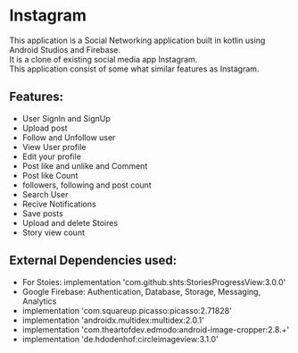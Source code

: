 # Instagram

This application is a Social Networking application built in kotlin using Android Studios and Firebase. </br>
It is a clone of existing social media app Instagram. </br>
This application consist of some what similar features as Instagram.


## Features:
  <ul>
  <li> User SignIn and SignUp </li>
  <li> Upload post </li>
  <li> Follow and Unfollow user </li>
  <li> View User profile </li>
  <li> Edit your profile </li>
  <li> Post like and unlike and Comment </li>
  <li> Post like Count </li>
  <li> followers, following and post count </li>
  <li> Search User </li>
  <li> Recive Notifications </li>
  <li> Save posts </li>
  <li> Upload and delete Stoires </li>
  <li> Story view count </li>
  </ul>
  

## External Dependencies used:
  <ul>
  <li> For Stoies: implementation 'com.github.shts:StoriesProgressView:3.0.0' </li>
  <li> Google Firebase: Authentication, Database, Storage, Messaging, Analytics </li>
  <li> implementation 'com.squareup.picasso:picasso:2.71828' </li>
  <li> implementation 'androidx.multidex:multidex:2.0.1' </li>
  <li> implementation 'com.theartofdev.edmodo:android-image-cropper:2.8.+' </li>
  <li> implementation 'de.hdodenhof:circleimageview:3.1.0' </li>
  </ul>
